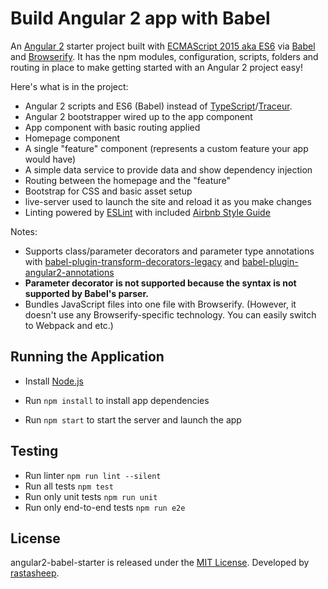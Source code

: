 # Build Angular 2 app with Babel

An [Angular 2](https://angular.io/) starter project
built with [ECMAScript 2015 aka ES6](https://babeljs.io/docs/learn-es2015/) via
[Babel](https://babeljs.io/) and [Browserify](http://browserify.org/).
It has the npm modules, configuration, scripts, folders and routing in place to
make getting started with an Angular 2 project easy!

Here's what is in the project:

* Angular 2 scripts and ES6 (Babel) instead of [TypeScript](http://www.typescriptlang.org/)/[Traceur](https://github.com/google/traceur-compiler).
* Angular 2 bootstrapper wired up to the app component
* App component with basic routing applied
* Homepage component
* A single "feature" component (represents a custom feature your app would have)
* A simple data service to provide data and show dependency injection
* Routing between the homepage and the "feature"
* Bootstrap for CSS and basic asset setup
* live-server used to launch the site and reload it as you make changes
* Linting powered by [ESLint](http://eslint.org/) with included [Airbnb Style Guide](https://github.com/airbnb/javascript)

Notes:
* Supports class/parameter decorators and parameter type annotations with [babel-plugin-transform-decorators-legacy](https://github.com/loganfsmyth/babel-plugin-transform-decorators-legacy) and [babel-plugin-angular2-annotations](https://github.com/shuhei/babel-plugin-angular2-annotations)
* **Parameter decorator is not supported because the syntax is not supported by Babel's parser.**
* Bundles JavaScript files into one file with Browserify. (However, it doesn't use any Browserify-specific technology. You can easily switch to Webpack and etc.)

## Running the Application

* Install [Node.js](http://nodejs.org)

* Run `npm install` to install app dependencies

* Run `npm start` to start the server and launch the app

## Testing

* Run linter `npm run lint --silent`
* Run all tests `npm test`
* Run only unit tests `npm run unit`
* Run only end-to-end tests `npm run e2e`

## License

angular2-babel-starter is released under the [MIT License](https://opensource.org/licenses/MIT).
Developed by [rastasheep](https://github.com/rastasheep).

